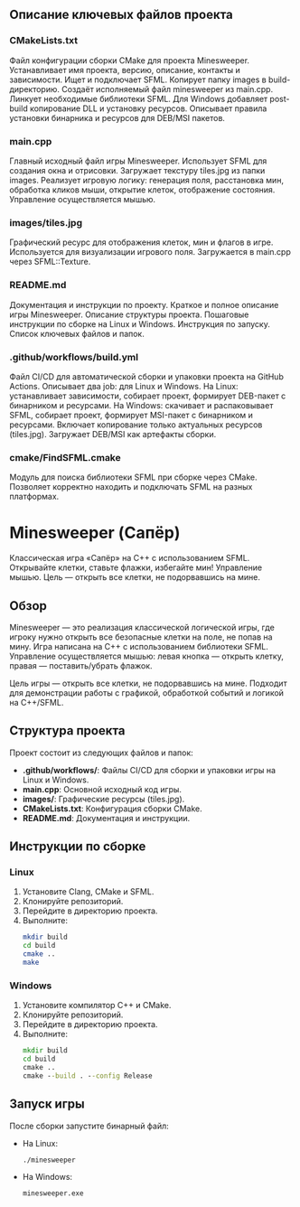 ## Описание ключевых файлов проекта

### CMakeLists.txt
Файл конфигурации сборки CMake для проекта Minesweeper. Устанавливает имя проекта, версию, описание, контакты и зависимости. Ищет и подключает SFML. Копирует папку images в build-директорию. Создаёт исполняемый файл minesweeper из main.cpp. Линкует необходимые библиотеки SFML. Для Windows добавляет post-build копирование DLL и установку ресурсов. Описывает правила установки бинарника и ресурсов для DEB/MSI пакетов.

### main.cpp
Главный исходный файл игры Minesweeper. Использует SFML для создания окна и отрисовки. Загружает текстуру tiles.jpg из папки images. Реализует игровую логику: генерация поля, расстановка мин, обработка кликов мыши, открытие клеток, отображение состояния. Управление осуществляется мышью.

### images/tiles.jpg
Графический ресурс для отображения клеток, мин и флагов в игре. Используется для визуализации игрового поля. Загружается в main.cpp через SFML::Texture.

### README.md
Документация и инструкции по проекту. Краткое и полное описание игры Minesweeper. Описание структуры проекта. Пошаговые инструкции по сборке на Linux и Windows. Инструкция по запуску. Список ключевых файлов и папок.

### .github/workflows/build.yml
Файл CI/CD для автоматической сборки и упаковки проекта на GitHub Actions. Описывает два job: для Linux и Windows. На Linux: устанавливает зависимости, собирает проект, формирует DEB-пакет с бинарником и ресурсами. На Windows: скачивает и распаковывает SFML, собирает проект, формирует MSI-пакет с бинарником и ресурсами. Включает копирование только актуальных ресурсов (tiles.jpg). Загружает DEB/MSI как артефакты сборки.

### cmake/FindSFML.cmake
Модуль для поиска библиотеки SFML при сборке через CMake. Позволяет корректно находить и подключать SFML на разных платформах.



# Minesweeper (Сапёр)

Классическая игра «Сапёр» на C++ с использованием SFML. Открывайте клетки, ставьте флажки, избегайте мин! Управление мышью. Цель — открыть все клетки, не подорвавшись на мине.

## Обзор
Minesweeper — это реализация классической логической игры, где игроку нужно открыть все безопасные клетки на поле, не попав на мину. Игра написана на C++ с использованием библиотеки SFML. Управление осуществляется мышью: левая кнопка — открыть клетку, правая — поставить/убрать флажок.

Цель игры — открыть все клетки, не подорвавшись на мине. Подходит для демонстрации работы с графикой, обработкой событий и логикой на C++/SFML.

## Структура проекта
Проект состоит из следующих файлов и папок:

- **.github/workflows/**: Файлы CI/CD для сборки и упаковки игры на Linux и Windows.
- **main.cpp**: Основной исходный код игры.
- **images/**: Графические ресурсы (tiles.jpg).
- **CMakeLists.txt**: Конфигурация сборки CMake.
- **README.md**: Документация и инструкции.

## Инструкции по сборке

### Linux
1. Установите Clang, CMake и SFML.
2. Клонируйте репозиторий.
3. Перейдите в директорию проекта.
4. Выполните:
   ```bash
   mkdir build
   cd build
   cmake ..
   make
   ```

### Windows
1. Установите компилятор C++ и CMake.
2. Клонируйте репозиторий.
3. Перейдите в директорию проекта.
4. Выполните:
   ```cmd
   mkdir build
   cd build
   cmake ..
   cmake --build . --config Release
   ```

## Запуск игры
После сборки запустите бинарный файл:
- На Linux:
  ```bash
  ./minesweeper
  ```
- На Windows:
  ```cmd
  minesweeper.exe
  ```

